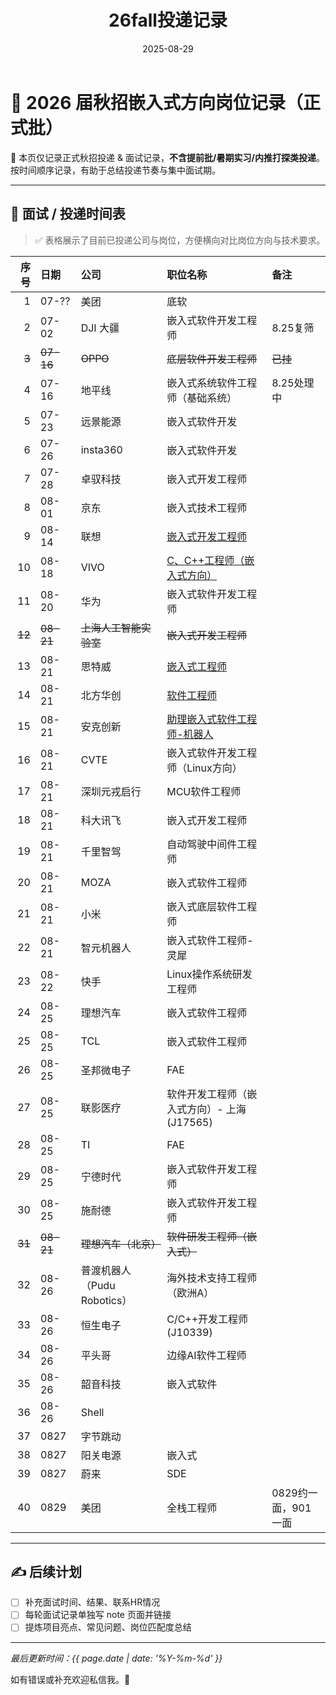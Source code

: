 ﻿---
title: "26fall投递记录"
date: 2025-08-29
categories: Fall_Reviews
tags: [面经, 秋招, 嵌入式软件]
layout: note
excerpt: 只记录秋招正式批，不记录提前批。
---

# 🎯 2026 届秋招嵌入式方向岗位记录（正式批）

📌 本页仅记录正式秋招投递 & 面试记录，**不含提前批/暑期实习/内推打探类投递**。按时间顺序记录，有助于总结投递节奏与集中面试期。

---

## 📅 面试 / 投递时间表

> ✅ 表格展示了目前已投递公司与岗位，方便横向对比岗位方向与技术要求。

| 序号 | 日期   | 公司           | 职位名称 | 备注 |
| -:  | :----- | :------------- | :------ | :-- |
| 1   | 07-??  | 美团           | 底软    |     |
| 2   | 07-02  | DJI 大疆       | 嵌入式软件开发工程师 | 8.25复筛 |
| ~~3~~ | ~~07-16~~ | ~~OPPO~~ | ~~底层软件开发工程师~~ | ~~已挂~~ |
| 4   | 07-16  | 地平线         | 嵌入式系统软件工程师（基础系统） | 8.25处理中 |
| 5   | 07-23  | 远景能源       | 嵌入式软件开发        |     |
| 6   | 07-26  | insta360       | 嵌入式软件开发        |     |
| 7   | 07-28  | 卓驭科技       | 嵌入式开发工程师      |     |
| 8   | 08-01  | 京东           | 嵌入式技术工程师      |     |
| 9   | 08-14  | 联想           | [嵌入式开发工程师](https://talent.lenovo.com.cn/position/detail?id=1541) |     |
| 10  | 08-18  | VIVO           | [C、C++工程师（嵌入式方向）](https://hr-campus.vivo.com/campus/detail?jobAdId=b1d97aa0-54b7-4b13-902b-3b2b9a91afe2) |     |
| 11  | 08-20  | 华为           | 嵌入式软件开发工程师  |     |
| ~~12~~  | ~~08-21~~  | ~~上海人工智能实验室~~ | ~~嵌入式开发工程师~~   |     |
| 13  | 08-21  | 思特威         | [嵌入式工程师](https://app.mokahr.com/campus_apply/smartsenstech1/56088?recommendCode=DS2xZPy3#/job/d097d867-f2cd-4bae-8fa9-d5efafce4a97) |     |
| 14  | 08-21  | 北方华创       | [软件工程师](https://career.naura.com/campus/detail?jobAdId=4bd4ef9b-7c7c-4d37-aea0-beb3bbe59afe) |     |
| 15  | 08-21  | 安克创新       | [助理嵌入式软件工程师-机器人](https://anker-in.jobs.feishu.cn/referral/campus/position/7539826644011534643/detail?token=NTsxNzU1MTYzOTU4NzIwOzc1MzgyOTk5MDU2NjkwMjE2OTk7NzUzODM2MDMzNDUwOTAxNzQwNzsxLzE) |     |
| 16  | 08-21  | CVTE           | 嵌入式软件开发工程师（Linux方向） |     |
| 17  | 08-21  | 深圳元戎启行   | MCU软件工程师        |     |
| 18  | 08-21  | 科大讯飞       | 嵌入式开发工程师      |     |
| 19  | 08-21  | 千里智驾       | 自动驾驶中间件工程师  |     |
| 20  | 08-21  | MOZA           | 嵌入式软件工程师      |     |
| 21  | 08-21  | 小米           | 嵌入式底层软件工程师  |     |
| 22  | 08-21  | 智元机器人     | 嵌入式软件工程师-灵犀 |     |
| 23  | 08-22  | 快手           | Linux操作系统研发工程师 |    |
| 24  | 08-25  | 理想汽车       | 嵌入式软件工程师      |     |
| 25  | 08-25  | TCL            | 嵌入式软件工程师      |     |
| 26  | 08-25  | 圣邦微电子     | FAE                   |     |
| 27  | 08-25  | 联影医疗       | 软件开发工程师（嵌入式方向）- 上海 (J17565) | |
| 28  | 08-25  | TI             | FAE                   |     |
| 29  | 08-25  | 宁德时代       | 嵌入式软件开发工程师  |     |
| 30  | 08-25  | 施耐德         | 嵌入式软件开发工程师  |     |
| ~~31~~ | ~~08-21~~ | ~~理想汽车（北京）~~ | ~~软件研发工程师（嵌入式）~~ |  |
|32|08-26|普渡机器人（Pudu Robotics）|海外技术支持工程师（欧洲A）||
|33|08-26|恒生电子|C/C++开发工程师(J10339)||
|34|08-26|平头哥|边缘AI软件工程师||
|35|08-26|韶音科技|嵌入式软件||
|36|08-26|Shell|||
|37|0827|字节跳动|||
|38|0827|阳关电源|嵌入式||
|39|0827|蔚来|SDE||
|40|0829|美团|全栈工程师|0829约一面，901一面|



---

## ✍️ 后续计划

- [ ] 补充面试时间、结果、联系HR情况
- [ ] 每轮面试记录单独写 note 页面并链接
- [ ] 提炼项目亮点、常见问题、岗位匹配度总结

---

_最后更新时间：{{ page.date | date: '%Y-%m-%d' }}_

如有错误或补充欢迎私信我。🌱





